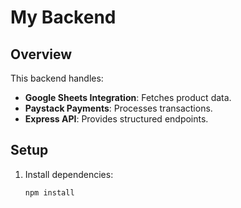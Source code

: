 # My Backend

## Overview
This backend handles:
- **Google Sheets Integration**: Fetches product data.
- **Paystack Payments**: Processes transactions.
- **Express API**: Provides structured endpoints.

## Setup
1. Install dependencies:  
   ```bash
   npm install
